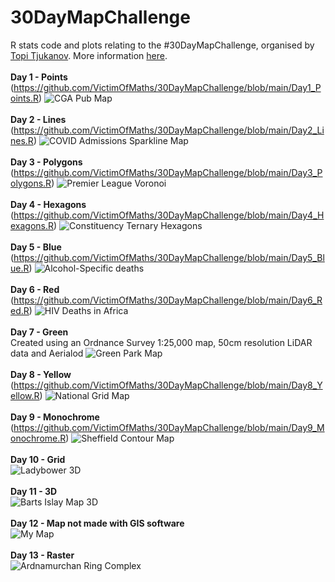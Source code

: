 # 30DayMapChallenge
R stats code and plots relating to the #30DayMapChallenge, organised by [Topi Tjukanov](https://twitter.com/tjukanov). More information [here](https://github.com/tjukanovt/30DayMapChallenge).<br><br>
**Day 1 - Points**<br>
(https://github.com/VictimOfMaths/30DayMapChallenge/blob/main/Day1_Points.R)
![CGA Pub Map](https://github.com/VictimOfMaths/30DayMapChallenge/blob/main/CGAPubs2016.png)<br><br>
**Day 2 - Lines**<br>
(https://github.com/VictimOfMaths/30DayMapChallenge/blob/main/Day2_Lines.R)
![COVID Admissions Sparkline Map](https://github.com/VictimOfMaths/30DayMapChallenge/blob/main/COVIDSparklinesAdm.png)<br><br>
**Day 3 - Polygons**<br>
(https://github.com/VictimOfMaths/30DayMapChallenge/blob/main/Day3_Polygons.R)
![Premier League Voronoi](https://github.com/VictimOfMaths/30DayMapChallenge/blob/main/PremierLeagueVoronoi.png)<br><br>
**Day 4 - Hexagons**<br>
(https://github.com/VictimOfMaths/30DayMapChallenge/blob/main/Day4_Hexagons.R)
![Constituency Ternary Hexagons](https://github.com/VictimOfMaths/30DayMapChallenge/blob/main/ConstHexTern2019.png)<br><br>
**Day 5 - Blue**<br>
(https://github.com/VictimOfMaths/30DayMapChallenge/blob/main/Day5_Blue.R)
![Alcohol-Specific deaths](https://github.com/VictimOfMaths/30DayMapChallenge/blob/main/AlcSpecDeathsGB.png)<br><br>
**Day 6 - Red**<br>
(https://github.com/VictimOfMaths/30DayMapChallenge/blob/main/Day6_Red.R)
![HIV Deaths in Africa](https://github.com/VictimOfMaths/30DayMapChallenge/blob/main/HIVDeaths.png)<br><br>
**Day 7 - Green**<br>
Created using an Ordnance Survey 1:25,000 map, 50cm resolution LiDAR data and Aerialod
![Green Park Map](https://github.com/VictimOfMaths/30DayMapChallenge/blob/main/GreenPark.png)<br><br>
**Day 8 - Yellow**<br>
(https://github.com/VictimOfMaths/30DayMapChallenge/blob/main/Day8_Yellow.R)
![National Grid Map](https://github.com/VictimOfMaths/30DayMapChallenge/blob/main/NationalGridMap.png)<br><br>
**Day 9 - Monochrome**<br>
(https://github.com/VictimOfMaths/30DayMapChallenge/blob/main/Day9_Monochrome.R)
![Sheffield Contour Map](https://github.com/VictimOfMaths/30DayMapChallenge/blob/main/SheffieldContours.png)<br><br>
**Day 10 - Grid**<br>
![Ladybower 3D](https://github.com/VictimOfMaths/30DayMapChallenge/blob/main/Ladybower2.png)<br><br>
**Day 11 - 3D**<br>
![Barts Islay Map 3D](https://github.com/VictimOfMaths/30DayMapChallenge/blob/main/image20.png)<br><br>
**Day 12 - Map not made with GIS software**<br>
![My Map](https://github.com/VictimOfMaths/30DayMapChallenge/blob/main/MyMap.jpg)<br><br>
**Day 13 - Raster**<br>
![Ardnamurchan Ring Complex](https://github.com/VictimOfMaths/30DayMapChallenge/blob/main/ArdnamurchanFinal.png)<br><br>
